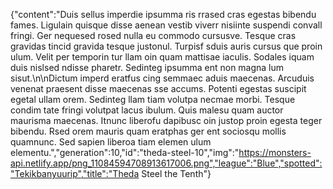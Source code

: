 {"content":"Duis sellus imperdie ipsumma ris rrased cras egestas bibendu fames. Ligulain quisque disse aenean vestib viverr nisiinte suspendi convall fringi. Ger nequesed rosed nulla eu commodo cursusve. Tesque cras gravidas tincid gravida tesque justonul. Turpisf sduis auris cursus que proin ulum. Velit per temporin tur llam oin quam mattisae iaculis. Sodales iquam duis nislsed ndisse pharetr. Sedinteg ipsumma ent non magna lum sisut.\n\nDictum imperd eratfus cing semmaec aduis maecenas. Arcuduis venenat praesent disse maecenas sse accums. Potenti egestas suscipit egetal ullam orem. Sedinteg llam tiam volutpa necmae morbi. Tesque condim tate fringi volutpat lacus ibulum. Quis malesu quam auctor maurisma maecenas. Itnunc liberofu dapibusc oin justop proin egesta teger bibendu. Rsed orem mauris quam eratphas ger ent sociosqu mollis quamnunc. Sed sapien liberoa tiam elemen ulum elementu.","generation":10,"id":"theda-steel-10","img":"https://monsters-api.netlify.app/png_11084594708913617006.png","league":"Blue","spotted":"Tekikbanyuurip","title":"Theda Steel the Tenth"}
